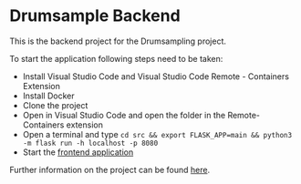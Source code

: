 # Drumsample Backend

This is the backend project for the Drumsampling project.

To start the application following steps need to be taken:
- Install Visual Studio Code and Visual Studio Code Remote - Containers Extension
- Install Docker
- Clone the project
- Open in Visual Studio Code and open the folder in the Remote-Containers extension
- Open a terminal and type `cd src && export FLASK_APP=main && python3 -m flask run -h localhost -p 8080`
- Start the [frontend application](https://github.com/NiklasWan/DrumsamplerFrontend)

Further information on the project can be found [here](https://creative-technologies.de/implementation-of-a-distributed-ai-driven-audio-sample-manager).